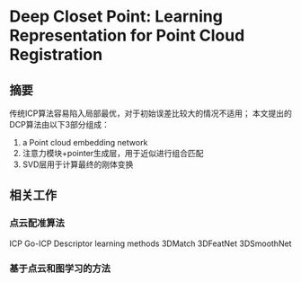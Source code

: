 # Deep Closet Point: Learning Representation for Point Cloud Registration

## 摘要
传统ICP算法容易陷入局部最优，对于初始误差比较大的情况不适用；
本文提出的DCP算法由以下3部分组成：
1. a Point cloud embedding network
2. 注意力模块+pointer生成层，用于近似进行组合匹配
3. SVD层用于计算最终的刚体变换

## 相关工作
### 点云配准算法
ICP
Go-ICP
Descriptor learning methods
3DMatch
3DFeatNet
3DSmoothNet

### 基于点云和图学习的方法
